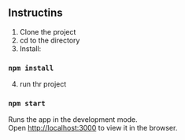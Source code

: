 ## Instructins
1. Clone the project
2. cd to the directory
3. Install:

### `npm install`

4. run thr project

### `npm start`

Runs the app in the development mode.<br />
Open [http://localhost:3000](http://localhost:3000) to view it in the browser.